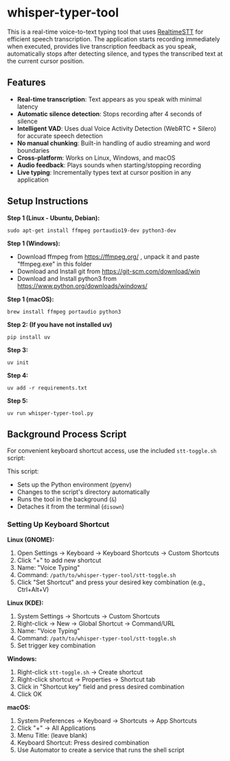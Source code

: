 # whisper-typer-tool

This is a real-time voice-to-text typing tool that uses [RealtimeSTT](https://github.com/KoljaB/RealtimeSTT) for efficient speech transcription. The application starts recording immediately when executed, provides live transcription feedback as you speak, automatically stops after detecting silence, and types the transcribed text at the current cursor position.

## Features

- **Real-time transcription**: Text appears as you speak with minimal latency
- **Automatic silence detection**: Stops recording after 4 seconds of silence
- **Intelligent VAD**: Uses dual Voice Activity Detection (WebRTC + Silero) for accurate speech detection
- **No manual chunking**: Built-in handling of audio streaming and word boundaries
- **Cross-platform**: Works on Linux, Windows, and macOS
- **Audio feedback**: Plays sounds when starting/stopping recording
- **Live typing**: Incrementally types text at cursor position in any application

## Setup Instructions

**Step 1 (Linux - Ubuntu, Debian):**

    sudo apt-get install ffmpeg portaudio19-dev python3-dev

**Step 1 (Windows):**

- Download ffmpeg from https://ffmpeg.org/ , unpack it and paste "ffmpeg.exe" in this folder
- Download and Install git from https://git-scm.com/download/win
- Download and Install python3 from https://www.python.org/downloads/windows/

**Step 1 (macOS):**

    brew install ffmpeg portaudio python3

**Step 2: (If you have not installed uv)**

```
pip install uv
```

**Step 3:**

    uv init

**Step 4:**

    uv add -r requirements.txt

**Step 5:**

    uv run whisper-typer-tool.py

## Background Process Script

For convenient keyboard shortcut access, use the included `stt-toggle.sh` script:

This script:
- Sets up the Python environment (pyenv)
- Changes to the script's directory automatically
- Runs the tool in the background (`&`)
- Detaches it from the terminal (`disown`)

### Setting Up Keyboard Shortcut

**Linux (GNOME):**
1. Open Settings → Keyboard → Keyboard Shortcuts → Custom Shortcuts
2. Click "+" to add new shortcut
3. Name: "Voice Typing"
4. Command: `/path/to/whisper-typer-tool/stt-toggle.sh`
5. Click "Set Shortcut" and press your desired key combination (e.g., Ctrl+Alt+V)

**Linux (KDE):**
1. System Settings → Shortcuts → Custom Shortcuts
2. Right-click → New → Global Shortcut → Command/URL
3. Name: "Voice Typing"
4. Command: `/path/to/whisper-typer-tool/stt-toggle.sh`
5. Set trigger key combination

**Windows:**
1. Right-click `stt-toggle.sh` → Create shortcut
2. Right-click shortcut → Properties → Shortcut tab
3. Click in "Shortcut key" field and press desired combination
4. Click OK

**macOS:**
1. System Preferences → Keyboard → Shortcuts → App Shortcuts
2. Click "+" → All Applications
3. Menu Title: (leave blank)
4. Keyboard Shortcut: Press desired combination
5. Use Automator to create a service that runs the shell script
